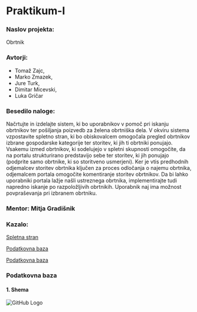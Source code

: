 # Praktikum-I


### Naslov projekta:
Obrtnik


### Avtorji:
* Tomaž Zajc,
* Marko Zmazek,
* Jure Turk,
* Dimitar Micevski,
* Luka Gričar

### Besedilo naloge:

Načrtujte in izdelajte sistem, ki bo uporabnikov v pomoč pri iskanju obrtnikov ter pošiljanja poizvedb
za želena obrtniška dela.
V okviru sistema vzpostavite spletno stran, ki bo obiskovalcem omogočala pregled obrtnikov izbrane
gospodarske kategorije ter storitev, ki jih ti obrtniki ponujajo. Vsakemu izmed obrtnikov, ki
sodelujejo v spletni skupnosti omogočite, da na portalu strukturirano predstavijo sebe ter storitev, ki
jih ponujajo (podprite samo obrtnike, ki so storitveno usmerjeni).
Ker je vtis predhodnih odjemalcev storitev obrtnika ključen za proces odločanja o najemu obrtnika,
odjemalcem portala omogočite komentiranje storitev obrtnikov.
Da bi lahko uporabniki portala lažje našli ustreznega obrtnika, implementirajte tudi napredno iskanje
po razpoložljivih obrtnikih.
Uporabnik naj ima možnost povpraševanja pri izbranem obrtniku.


### Mentor: Mitja Gradišnik 

### Kazalo:


[Spletna stran](https://github.com/Jure4321/Praktikum-I/tree/master/spletna%20stran)

[Podatkovna baza](https://github.com/Jure4321/Praktikum-I/tree/master/podatkovna%20baza)

[Podatkovna baza](https://github.com/Jure4321/Praktikum-I/tree/master/porocilo)



### Podatkovna baza 


#### 1. Shema 
![GitHub Logo](C:\Users\Asus\Desktop\Praktikum\ER-diagram(Shema).jpg)




